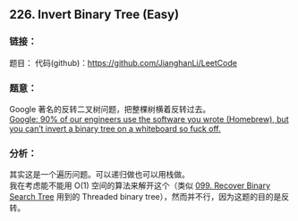 ## 226. Invert Binary Tree (Easy) 

### **链接**：
题目：
代码(github)：https://github.com/JianghanLi/LeetCode

### **题意**：
Google 著名的反转二叉树问题，把整棵树横着反转过去。  
[Google: 90% of our engineers use the software you wrote (Homebrew), but you can’t invert a binary tree on a whiteboard so fuck off.](https://www.reddit.com/r/programming/comments/39d0u1/google_90_of_our_engineers_use_the_software_you/)

### **分析**：

其实这是一个遍历问题。可以递归做也可以用栈做。  
我在考虑能不能用 O(1) 空间的算法来解开这个（类似 [099. Recover Binary Search Tree](https://github.com/JianghanLi/LeetCode/tree/master/solutions/099.Recover_Binary_Search_Tree) 用到的 Threaded binary tree），然而并不行，因为这题的目的是反转。

